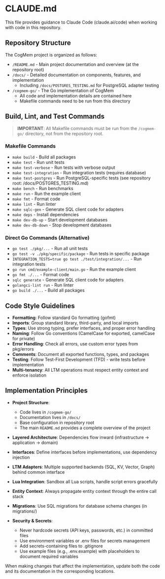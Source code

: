 # CLAUDE.md

This file provides guidance to Claude Code (claude.ai/code) when working with code in this repository.

## Repository Structure

The CogMem project is organized as follows:

- `/README.md` - Main project documentation and overview (at the repository root)
- `/docs/` - Detailed documentation on components, features, and implementation 
  - Including `/docs/POSTGRES_TESTING.md` for PostgreSQL adapter testing
- `/cogmem-go/` - The Go implementation of CogMem
  - All code and implementation details are contained here
  - Makefile commands need to be run from this directory

## Build, Lint, and Test Commands

> **IMPORTANT**: All Makefile commands must be run from the `/cogmem-go/` directory, not from the repository root.

### Makefile Commands
- `make build` - Build all packages
- `make test` - Run unit tests
- `make test-verbose` - Run tests with verbose output
- `make test-integration` - Run integration tests (requires database)
- `make test-postgres` - Run PostgreSQL-specific tests (see repository root: /docs/POSTGRES_TESTING.md)
- `make bench` - Run benchmarks
- `make run` - Run the example client
- `make fmt` - Format code
- `make lint` - Run linter
- `make sqlc-gen` - Generate SQL client code for adapters
- `make deps` - Install dependencies
- `make dev-db-up` - Start development databases
- `make dev-db-down` - Stop development databases

### Direct Go Commands (Alternative)
- `go test ./pkg/...` - Run all unit tests
- `go test -v ./pkg/specific/package` - Run tests in specific package
- `INTEGRATION_TESTS=true go test ./test/integration/...` - Run integration tests
- `go run cmd/example-client/main.go` - Run the example client
- `go fmt ./...` - Format code
- `sqlc generate` - Generate SQL client code for adapters
- `golangci-lint run` - Run linter
- `go build ./...` - Build all packages

## Code Style Guidelines

- **Formatting**: Follow standard Go formatting (gofmt)
- **Imports**: Group standard library, third-party, and local imports
- **Types**: Use strong typing, prefer interfaces, and proper error handling
- **Naming**: Follow Go conventions (CamelCase for exported, camelCase for private)
- **Error Handling**: Check all errors, use custom error types from pkg/errors
- **Comments**: Document all exported functions, types, and packages
- **Testing**: Follow Test-First Development (TFD) - write tests before implementation
- **Multi-tenancy**: All LTM operations must respect entity context and enforce isolation

## Implementation Principles

- **Project Structure**:
  - Code lives in `/cogmem-go/`
  - Documentation lives in `/docs/`
  - Base configuration in repository root
  - The main `README.md` provides a complete overview of the project

- **Layered Architecture**: Dependencies flow inward (infrastructure → application → domain)
- **Interfaces**: Define interfaces before implementations, use dependency injection
- **LTM Adapters**: Multiple supported backends (SQL, KV, Vector, Graph) behind common interface
- **Lua Integration**: Sandbox all Lua scripts, handle script errors gracefully
- **Entity Context**: Always propagate entity context through the entire call stack
- **Migrations**: Use SQL migrations for database schema changes (in migrations/)
- **Security & Secrets**: 
  - Never hardcode secrets (API keys, passwords, etc.) in committed files
  - Use environment variables or .env files for secrets management
  - Add secrets-containing files to .gitignore
  - Use example files (e.g., .env.example) with placeholders to document required variables

When making changes that affect the implementation, update both the code and its documentation in the corresponding locations.